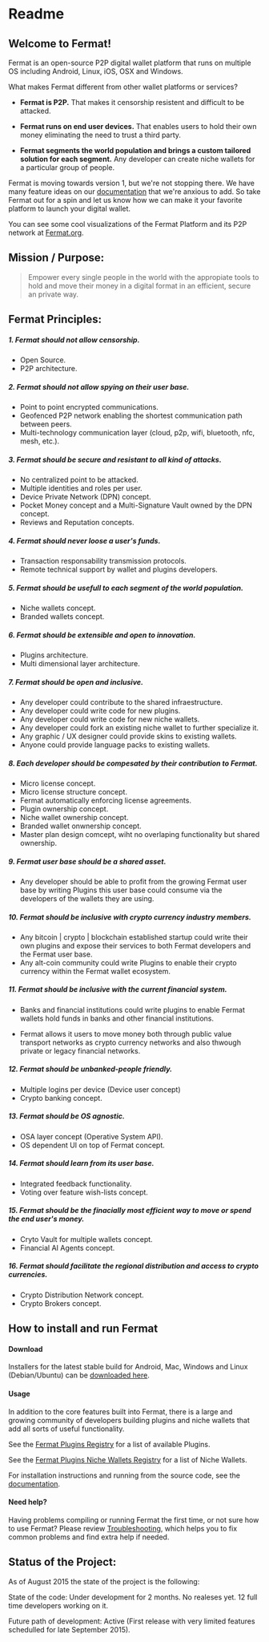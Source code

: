 Readme
========= 

Welcome to Fermat! 
-------------------

Fermat is an open-source P2P digital wallet platform that runs on multiple OS including Android, Linux, iOS, OSX and Windows.

What makes Fermat different from other wallet platforms or services?

* **Fermat is P2P.** That makes it censorship resistent and difficult to be attacked.

* **Fermat runs on end user devices.** That enables users to hold their own money eliminating the need to trust a third party. 
* **Fermat segments the world population and brings a custom tailored solution for each segment.** Any developer can create niche wallets for a particular group of people.

Fermat is moving towards version 1, but we're not stopping there. We have many feature ideas on our
[documentation](https://github.com/bitDubai/fermat/fermat-documentation) that we're anxious to add. 
So take Fermat out for a spin and let us know how we can make it your favorite platform to launch your digital wallet. 

You can see some cool visualizations of the Fermat Platform and its P2P network at 
[Fermat.org](https://www.fermat.org).


Mission / Purpose:
------------------------------------------------


> Empower every single people in the world with the appropiate tools to hold and move their money in a digital format in an efficient, secure an private way.


Fermat Principles:
------------------------------------------------


##### 1. Fermat should not allow censorship.


* Open Source.
* P2P architecture. 


##### 2. Fermat should not allow spying on their user base.


* Point to point encrypted communications.
* Geofenced P2P network enabling the shortest communication path between peers.
* Multi-technology communication layer (cloud, p2p, wifi, bluetooth, nfc, mesh, etc.).


##### 3. Fermat should be secure and resistant to all kind of attacks.


* No centralized point to be attacked.
* Multiple identities and roles per user.
* Device Private Network (DPN) concept.
* Pocket Money concept and a Multi-Signature Vault owned by the DPN concept.
* Reviews and Reputation concepts. 


##### 4. Fermat should never loose a user's funds. 


* Transaction responsability transmission protocols.
* Remote technical support by wallet and plugins developers.


##### 5. Fermat should be usefull to each segment of the world population.


* Niche wallets concept.
* Branded wallets concept.


##### 6. Fermat should be extensible and open to innovation.


* Plugins architecture.
* Multi dimensional layer architecture.


##### 7. Fermat should be open and inclusive. 


* Any developer could contribute to the shared infraestructure.
* Any developer could write code for new plugins.
* Any developer could write code for new niche wallets.
* Any developer could fork an existing niche wallet to further specialize it.
* Any graphic / UX designer could provide skins to existing wallets.
* Anyone could provide language packs to existing wallets.


##### 8. Each developer should be compesated by their contribution to Fermat.


* Micro license concept.
* Micro license structure concept.
* Fermat automatically enforcing license agreements.
* Plugin ownership concept.
* Niche wallet ownership concept.
* Branded wallet onwnership concept.
* Master plan design comcept, wiht no overlaping functionality but shared ownership.


##### 9. Fermat user base should be a shared asset.


* Any developer should be able to profit from the growing Fermat user base by writing Plugins this user base could consume via the developers of the wallets they are using.
 

##### 10. Fermat should be inclusive with crypto currency industry members. 


* Any bitcoin | crypto | blockchain established startup could write their own plugins and expose their services to both Fermat developers and the Fermat user base.
* Any alt-coin community could write Plugins to enable their crypto currency within the Fermat wallet ecosystem.


##### 11. Fermat should be inclusive with the current financial system.


* Banks and financial institutions could write plugins to enable Fermat wallets hold funds in banks and other financial institutions.

* Fermat allows it users to move money both through public value transport networks as crypto currency networks and also thwough private or legacy financial networks.


##### 12. Fermat should be unbanked-people friendly.


* Multiple logins per device (Device user concept)
* Crypto banking concept.


##### 13. Fermat should be OS agnostic. 


* OSA layer concept (Operative System API).
* OS dependent UI on top of Fermat concept.


##### 14. Fermat should learn from its user base.


* Integrated feedback functionality.
* Voting over feature wish-lists concept.


##### 15. Fermat should be the finacially most efficient way to move or spend the end user's money. 


* Cryto Vault for multiple wallets concept.
* Financial AI Agents concept.


##### 16. Fermat should facilitate the regional distribution and access to crypto currencies.


* Crypto Distribution Network concept. 
* Crypto Brokers concept.






How to install and run Fermat
-------------------------------
#### Download

Installers for the latest stable build for Android, Mac, Windows and Linux (Debian/Ubuntu) can be [downloaded here](http://fermat.org/download/).


#### Usage

In addition to the core features built into Fermat, there is a large and growing
community of developers building plugins and niche wallets that add all sorts of useful functionality.

See the [Fermat Plugins Registry](https://github.com/bitDubai/fermat/fermat-documentation)
for a list of available Plugins. 

See the [Fermat Plugins Niche Wallets Registry](https://github.com/bitDubai/fermat/fermat-documentation)
for a list of Niche Wallets. 

For installation instructions and running from the source code, see the [documentation](https://github.com/bitDubai/fermat/fermat-documentation).

#### Need help?

Having problems compiling or running Fermat the first time, or not sure how to use Fermat?  Please 
review [Troubleshooting](https://github.com/bitDubai/fermat/fermat-documentation), which helps 
you to fix common problems and find extra help if needed.




Status of the Project:
------------------------------------------------

As of August 2015 the state of the project is the following:

State of the code: Under development for 2 months. No realeses yet. 12 full time developers working on it.

Future path of development: Active (First release with very limited features schedulled for late September 2015).

